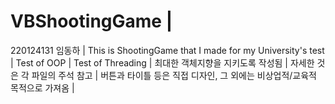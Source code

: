 # VBShootingGame |
220124131 임동하 |
This is ShootingGame that I made for my University's test |
Test of OOP |
Test of Threading |
최대한 객체지향을 지키도록 작성됨 |
자세한 것은 각 파일의 주석 참고 |
버튼과 타이틀 등은 직접 디자인, 그 외에는 비상업적/교육적 목적으로 가져옴 |
